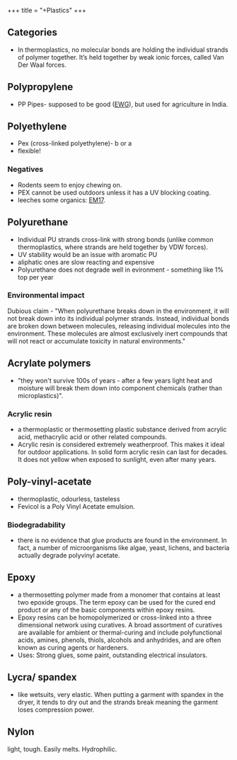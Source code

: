 +++
title = "+Plastics"
+++

## Categories
- In thermoplastics, no molecular bonds are holding the individual strands of polymer together. It’s held together by weak ionic forces, called Van Der Waal forces.

## Polypropylene 
- PP Pipes- supposed to be good ([EWG](https://www.ewg.org/healthyhomeguide/plumbing-and-pipes/)), but used for agriculture in India.

## Polyethylene
- Pex (cross-linked polyethylene)- b or a 
- flexible!

### Negatives
- Rodents seem to enjoy chewing on.
- PEX cannot be used outdoors unless it has a UV blocking coating.
- leeches some organics: [EM17](https://www.fondriest.com/news/not-drop-drink-plastic-pipes-leaching-chemicals-drinking-water.htm).

## Polyurethane
- Individual PU strands cross-link with strong bonds (unlike common thermoplastics, where strands are held together by VDW forces).
- UV stability would be an issue with aromatic PU 
- aliphatic ones are slow reacting and expensive
- Polyurethane does not degrade well in evironment - something like 1% top per year

### Environmental impact
Dubious claim - "When polyurethane breaks down in the environment, it will not break down into its individual polymer strands. Instead, individual bonds are broken down between molecules, releasing individual molecules into the environment. These molecules are almost exclusively inert compounds that will not react or accumulate toxicity in natural environments."

## Acrylate polymers
- "they won't survive 100s of years - after a few years light heat and moisture will break them down into component chemicals (rather than microplastics)".

### Acrylic resin
- a thermoplastic or thermosetting plastic substance derived from acrylic acid, methacrylic acid or other related compounds.
- Acrylic resin is considered extremely weatherproof. This makes it ideal for outdoor applications. In solid form acrylic resin can last for decades. It does not yellow when exposed to sunlight, even after many years.

## Poly-vinyl-acetate
- thermoplastic, odourless, tasteless
- Fevicol is a Poly Vinyl Acetate emulsion.

### Biodegradability
- there is no evidence that glue products are found in the environment. In fact, a number of microorganisms like algae, yeast, lichens, and bacteria actually degrade polyvinyl acetate.

## Epoxy
-  a thermosetting polymer made from a monomer that contains at least two epoxide groups. The term epoxy can be used for the cured end product or any of the basic components within epoxy resins.
- Epoxy resins can be homopolymerized or cross-linked into a three dimensional network using curatives. A broad assortment of curatives are available for ambient or thermal-curing and include polyfunctional acids, amines, phenols, thiols, alcohols and anhydrides, and are often known as curing agents or hardeners.
- Uses: Strong glues, some paint, outstanding electrical insulators.

## Lycra/ spandex
- like wetsuits, very elastic. When putting a garment with spandex in the dryer, it tends to dry out and the strands break meaning the garment loses compression power.

## Nylon
light, tough. Easily melts. Hydrophilic.
